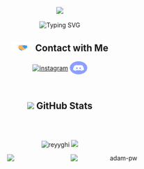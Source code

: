 <p align="center">
  <img src="https://github.com/thompsonemerson/thompsonemerson/raw/master/cover-thompson.png" />
</p>

<p align="center"><a><img src="https://readme-typing-svg.demolab.com?font=Fira+Code&duration=6000&pause=1000&color=2AA889&center=true&vCenter=true&width=435&lines=Hello+there+!;+I'm+Reyghita+Hafizh+;Welcome+to+my+GitHub+profile" alt="Typing SVG" /></a></p>
<div align="center">
 
## <img src="https://github.com/0xAbdulKhalid/0xAbdulKhalid/raw/main/assets/mdImages/handshake.gif" width ="50"> Contact with Me</br>
</div>

<p align="center">
  <a href="https://instagram/re.yhfz" target="blank"><img align="center" src="https://raw.githubusercontent.com/rahuldkjain/github-profile-readme-generator/master/src/images/icons/Social/instagram.svg" alt="instagram" height="30" width="40" /></a>
  <a href="https://discord.gg/TcnXNNJr" target="blank"><img align="center" src="https://raw.githubusercontent.com/vibrantfix/vibrantfix/main/assets/icons/discord-round.svg" alt="discord" height="30" width="40" /></a>
</p>

</div>
<br>
<div align="center">
  
 ## <img src="https://media.giphy.com/media/iY8CRBdQXODJSCERIr/giphy.gif" width="30px"> GitHub Stats
</br>
</div>
<br />
<p align="center"><img width="45%" src="https://github-readme-streak-stats.herokuapp.com/?user=reyyghi&theme=gotham&show_icons=true" alt="reyyghi"/>

<img width="45%" src="https://github-readme-stats-ten-gilt.vercel.app/api?username=reyyghi&show_icons=true&theme=gotham"/>
</p>

<p align="center"><img  width="45%" src="https://github-readme-stats-ten-gilt.vercel.app/api/top-langs/?username=reyyghi&theme=gotham"/>
<img width="45%" align="right" src="https://github.com/Adam-pw/Adam-pw/blob/main/animation_500_kxa883sd.gif" alt="adam-pw" />
